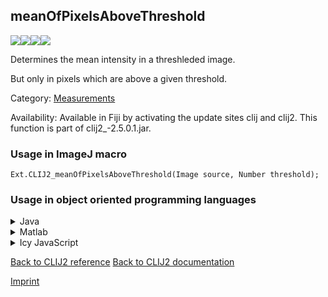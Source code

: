 ## meanOfPixelsAboveThreshold
<img src="images/mini_empty_logo.png"/><img src="images/mini_clij2_logo.png"/><img src="images/mini_clijx_logo.png"/><img src="images/mini_empty_logo.png"/>

Determines the mean intensity in a threshleded image. 

But only in pixels which are above a given threshold.

Category: [Measurements](https://clij.github.io/clij2-docs/reference__measurement)

Availability: Available in Fiji by activating the update sites clij and clij2.
This function is part of clij2_-2.5.0.1.jar.

### Usage in ImageJ macro
```
Ext.CLIJ2_meanOfPixelsAboveThreshold(Image source, Number threshold);
```


### Usage in object oriented programming languages



<details>

<summary>
Java
</summary>
<pre class="highlight">// init CLIJ and GPU
import net.haesleinhuepf.clij2.CLIJ2;
import net.haesleinhuepf.clij.clearcl.ClearCLBuffer;
CLIJ2 clij2 = CLIJ2.getInstance();

// get input parameters
ClearCLBuffer source = clij2.push(sourceImagePlus);
float threshold = 1.0;
</pre>

<pre class="highlight">
// Execute operation on GPU
double resultMeanOfPixelsAboveThreshold = clij2.meanOfPixelsAboveThreshold(source, threshold);
</pre>

<pre class="highlight">
// show result
System.out.println(resultMeanOfPixelsAboveThreshold);

// cleanup memory on GPU
clij2.release(source);
</pre>

</details>



<details>

<summary>
Matlab
</summary>
<pre class="highlight">% init CLIJ and GPU
clij2 = init_clatlab();

% get input parameters
source = clij2.pushMat(source_matrix);
threshold = 1.0;
</pre>

<pre class="highlight">
% Execute operation on GPU
double resultMeanOfPixelsAboveThreshold = clij2.meanOfPixelsAboveThreshold(source, threshold);
</pre>

<pre class="highlight">
% show result
System.out.println(resultMeanOfPixelsAboveThreshold);

% cleanup memory on GPU
clij2.release(source);
</pre>

</details>



<details>

<summary>
Icy JavaScript
</summary>
<pre class="highlight">// init CLIJ and GPU
importClass(net.haesleinhuepf.clicy.CLICY);
importClass(Packages.icy.main.Icy);

clij2 = CLICY.getInstance();

// get input parameters
source_sequence = getSequence();
source = clij2.pushSequence(source_sequence);
threshold = 1.0;
</pre>

<pre class="highlight">
// Execute operation on GPU
double resultMeanOfPixelsAboveThreshold = clij2.meanOfPixelsAboveThreshold(source, threshold);
</pre>

<pre class="highlight">
// show result
System.out.println(resultMeanOfPixelsAboveThreshold);

// cleanup memory on GPU
clij2.release(source);
</pre>

</details>



[Back to CLIJ2 reference](https://clij.github.io/clij2-docs/reference)
[Back to CLIJ2 documentation](https://clij.github.io/clij2-docs)

[Imprint](https://clij.github.io/imprint)
